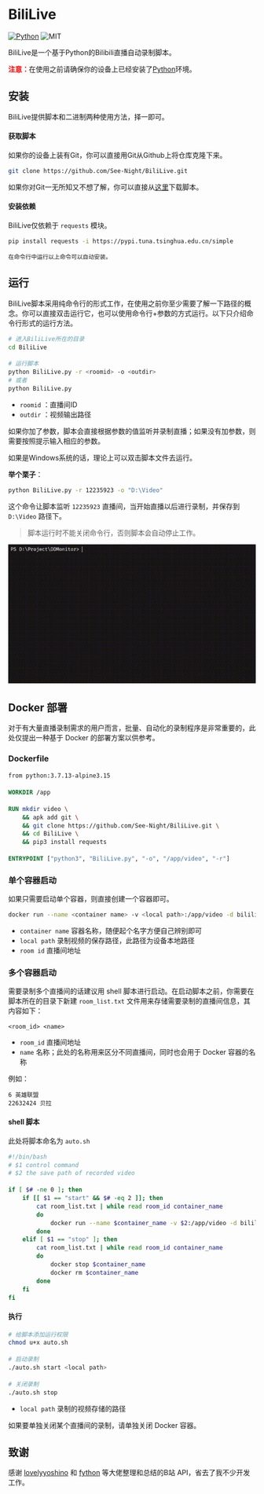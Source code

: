 # BiliLive

[![Python](https://img.shields.io/badge/Python-3.6+-blue)](https://python.org) ![MIT](https://img.shields.io/badge/Licence-MIT-red)

BiliLive是一个基于Python的Bilibili直播自动录制脚本。

<strong style="color: red;">注意：</strong>在使用之前请确保你的设备上已经安装了[Python](https://python.org)环境。

## 安装

BiliLive提供脚本和二进制两种使用方法，择一即可。

#### 获取脚本

如果你的设备上装有Git，你可以直接用Git从Github上将仓库克隆下来。

```bash
git clone https://github.com/See-Night/BiliLive.git
```

如果你对Git一无所知又不想了解，你可以直接从[这里](https://raw.githubusercontent.com/See-Night/BiliLive/master/BiliLive)下载脚本。

#### 安装依赖

BiliLive仅依赖于 `requests` 模块。

```bash
pip install requests -i https://pypi.tuna.tsinghua.edu.cn/simple
```

<small>在命令行中运行以上命令可以自动安装。</small>

## 运行

BiliLive脚本采用纯命令行的形式工作，在使用之前你至少需要了解一下路径的概念。你可以直接双击运行它，也可以使用命令行+参数的方式运行。以下只介绍命令行形式的运行方法。

```bash
# 进入BiliLive所在的目录
cd BiliLive

# 运行脚本
python BiliLive.py -r <roomid> -o <outdir>
# 或者
python BiliLive.py
```

- `roomid` ：直播间ID
- `outdir` ：视频输出路径

如果你加了参数，脚本会直接根据参数的值监听并录制直播；如果没有加参数，则需要按照提示输入相应的参数。

如果是Windows系统的话，理论上可以双击脚本文件去运行。

**举个栗子**：

```bash
python BiliLive.py -r 12235923 -o "D:\Video"
```

这个命令让脚本监听 `12235923` 直播间，当开始直播以后进行录制，并保存到 `D:\Video` 路径下。

> 脚本运行时不能关闭命令行，否则脚本会自动停止工作。

![bililive](./public/bililive.gif)

## Docker 部署

对于有大量直播录制需求的用户而言，批量、自动化的录制程序是非常重要的，此处仅提出一种基于 Docker 的部署方案以供参考。

### Dockerfile

```dockerfile
from python:3.7.13-alpine3.15

WORKDIR /app

RUN mkdir video \
	&& apk add git \
	&& git clone https://github.com/See-Night/BiliLive.git \
	&& cd BiliLive \
	&& pip3 install requests

ENTRYPOINT ["python3", "BiliLive.py", "-o", "/app/video", "-r"]
```

### 单个容器启动

如果只需要启动单个容器，则直接创建一个容器即可。

```bash
docker run --name <container name> -v <local path>:/app/video -d bililive <room id>
```

- `container name` 容器名称，随便起个名字方便自己辨别即可
- `local path` 录制视频的保存路径，此路径为设备本地路径
- `room id` 直播间地址

### 多个容器启动

需要录制多个直播间的话建议用 shell 脚本进行启动。在启动脚本之前，你需要在脚本所在的目录下新建 `room_list.txt` 文件用来存储需要录制的直播间信息，其内容如下：

```
<room_id> <name>
```

- `room_id` 直播间地址
- `name` 名称；此处的名称用来区分不同直播间，同时也会用于 Docker 容器的名称

例如：

```
6 英雄联盟
22632424 贝拉
```

#### shell 脚本

此处将脚本命名为 `auto.sh`

```bash
#!/bin/bash
# $1 control command
# $2 the save path of recorded video

if [ $# -ne 0 ]; then
    if [[ $1 == "start" && $# -eq 2 ]]; then
        cat room_list.txt | while read room_id container_name
        do
            docker run --name $container_name -v $2:/app/video -d bililive $room_id
        done
    elif [ $1 == "stop" ]; then
        cat room_list.txt | while read room_id container_name
        do
            docker stop $container_name
            docker rm $container_name
        done
    fi
fi
```

#### 执行

```bash
# 给脚本添加运行权限
chmod u+x auto.sh

# 启动录制
./auto.sh start <local path>

# 关闭录制
./auto.sh stop
```

* `local path` 录制的视频存储的路径

如果要单独关闭某个直播间的录制，请单独关闭 Docker 容器。

## 致谢

感谢 [lovelyyoshino](https://github.com/lovelyyoshino) 和 [fython](https://github.com/fython) 等大佬整理和总结的B站 API，省去了我不少开发工作。